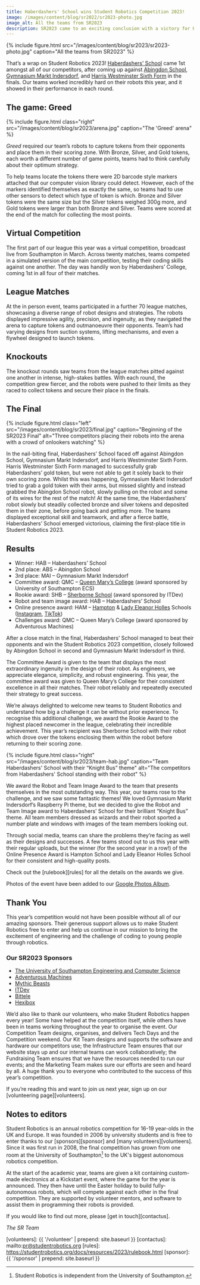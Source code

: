 ```yaml
---
title: Haberdashers' School wins Student Robotics Competition 2023!
image: /images/content/blog/sr2022/sr2023-photo.jpg
image_alt: All the teams from SR2023
description: SR2023 came to an exciting conclusion with a victory for Haberdashers' School
---
```


{% include figure.html src="/images/content/blog/sr2023/sr2023-photo.jpg"
           caption="All the teams from SR2023" %}

That’s a wrap on Student Robotics 2023! [Haberdashers’ School](https://www.habsboys.org.uk/) came 1st amongst all of our competitors, after coming up against [Abingdon School](https://www.abingdon.org.uk/), [Gymnasium Markt Indersdorf](https://www.gym-indersdorf.de/), and [Harris Westminster Sixth Form](https://www.harriswestminstersixthform.org.uk/) in the finals. Our teams worked incredibly hard on their robots this year, and it showed in their performance in each round.

## The game: Greed

{% include figure.html class="right" src="/images/content/blog/sr2023/arena.jpg"
           caption="The 'Greed' arena" %}

*Greed* required our team’s robots to capture tokens from their opponents and place them in their scoring zone. With Bronze, Silver, and Gold tokens, each worth a different number of game points, teams had to think carefully about their optimum strategy.

To help teams locate the tokens there were 2D barcode style markers attached that our computer vision library could detect. However, each of the markers identified themselves as exactly the same, so teams had to use other sensors to detect which type of token is which. Bronze and Silver tokens were the same size but the Silver tokens weighed 300g more, and Gold tokens were larger than both Bronze and Silver. Teams were scored at the end of the match for collecting the most points.

## Virtual Competition

The first part of our league this year was a virtual competition, broadcast live from Southampton in March. Across twenty matches, teams competed in a simulated version of the main competition, testing their coding skills against one another. The day was handily won by Haberdashers’ College, coming 1st in all four of their matches.

## League Matches

At the in person event, teams participated in a further 70 league matches, showcasing a diverse range of robot designs and strategies. The robots displayed impressive agility, precision, and ingenuity, as they navigated the arena to capture tokens and outmanoeuvre their opponents. Team’s had varying designs from suction systems, lifting mechanisms, and even a flywheel designed to launch tokens.

## Knockouts

The knockout rounds saw teams from the league matches pitted against one another in intense, high-stakes battles. With each round, the competition grew fiercer, and the robots were pushed to their limits as they raced to collect tokens and secure their place in the finals.

## The Final

{% include figure.html class="left" src="/images/content/blog/sr2023/final.jpg"
           caption="Beginning of the SR2023 Final" alt="Three competitors placing their robots into the arena with a crowd of onlookers watching" %}

In the nail-biting final, Haberdashers’ School faced off against Abingdon School, Gymnasium Markt Indersdorf, and Harris Westminster Sixth Form. Harris Westminster Sixth Form managed to successfully grab Haberdashers’ gold token, but were not able to get it solely back to their own scoring zone. Whilst this was happening, Gymnasium Markt Indersdorf tried to grab a gold token with their arms, but missed slightly and instead grabbed the Abingdon School robot, slowly pulling on the robot and some of its wires for the rest of the match! At the same time, the Haberdashers’ robot slowly but steadily collected bronze and silver tokens and deposited them in their zone, before going back and getting more. The teams displayed exceptional skill and teamwork, and after a fierce battle, Haberdashers’ School emerged victorious, claiming the first-place title in Student Robotics 2023.

## Results

- Winner: HAB – Haberdashers’ School
- 2nd place: ABS – Abingdon School
- 3rd place: MAI – Gymnasium Markt Indersdorf
- Committee award: QMC – [Queen Mary’s College](https://www.qmc.ac.uk/) (award sponsored by University of Southampton ECS)
- Rookie award: SHB – [Sherborne School](https://www.sherborne.org/) (award sponsored by ITDev)
- Robot and team image award: HAB – Haberdashers’ School
- Online presence award: HAM – [Hampton](https://hamptonschool.org.uk/) & [Lady Eleanor Holles](https://www.lehs.org.uk/) Schools ([Instagram](https://www.instagram.com/hampton_robotics/), [TikTok](https://www.tiktok.com/@hampton_robotics))
- Challenges award: QMC – Queen Mary’s College (award sponsored by Adventurous Machines)

After a close match in the final, Haberdashers’ School managed to beat their opponents and win the Student Robotics 2023 competition, closely followed by Abingdon School in second and Gymnasium Markt Indersdorf in third.

The Committee Award is given to the team that displays the most extraordinary ingenuity in the design of their robot. As engineers, we appreciate elegance, simplicity, and robust engineering. This year, the committee award was given to Queen Mary’s College for their consistent excellence in all their matches. Their robot reliably and repeatedly executed their strategy to great success.

We’re always delighted to welcome new teams to Student Robotics and understand how big a challenge it can be without prior experience. To recognise this additional challenge, we award the Rookie Award to the highest placed newcomer in the league, celebrating their incredible achievement. This year’s recipient was Sherborne School with their robot which drove over the tokens enclosing them within the robot before returning to their scoring zone.

{% include figure.html class="right"
           src="/images/content/blog/sr2023/team-hab.jpg" caption="Team Haberdashers' School with their “Knight Bus” theme" alt="The
           competitors from Haberdashers' School standing with their robot" %}

We award the Robot and Team Image Award to the team that presents themselves in the most outstanding way. This year, our teams rose to the challenge, and we saw some fantastic themes! We loved Gymnasium Markt Indersdorf’s Raspberry Pi theme, but we decided to give the Robot and Team Image award to Haberdashers’ School for their brilliant “Knight Bus” theme. All team members dressed as wizards and their robot sported a number plate and windows with images of the team members looking out.

Through social media, teams can share the problems they’re facing as well as their designs and successes. A few teams stood out to us this year with their regular uploads, but the winner (for the second year in a row!) of the Online Presence Award is Hampton School and Lady Eleanor Holles School for their consistent and high-quality posts.

Check out the [rulebook][rules] for all the details on the awards we give.

Photos of the event have been added to our [Google Photos Album](https://photos.google.com/share/AF1QipMiZJR_Sn_NOsZ82nMXQoM1aLap_c9-9CO3bhaYQs_TGOFWf9mf0lsXr5CtN2UjZA?key=MU5zbmF1djcxZVdPVUJGWm53VFlMX3Nrd2VoUUJ3).

## Thank You

This year’s competition would not have been possible without all of our amazing sponsors. Their generous support allows us to make Student Robotics free to enter and help us continue in our mission to bring the excitement of engineering and the challenge of coding to young people through robotics.

### Our SR2023 Sponsors

- [The University of Southampton Engineering and Computer Science](https://ecs.soton.ac.uk/)
- [Adventurous Machines](https://adventurousmachines.com/?ref=studentrobotics)
- [Mythic Beasts](https://www.mythic-beasts.com/)
- [ITDev](https://www.itdev.co.uk/)
- [Bittele](https://www.7pcb.com/)
- [Hexibox](https://hexibox-events.co.uk/)

We’d also like to thank our volunteers, who make Student Robotics happen every year! Some have helped at the competition itself, while others have been in teams working throughout the year to organise the event. Our Competition Team designs, organises, and delivers Tech Days and the Competition weekend. Our Kit Team designs and supports the software and hardware our competitors use; the Infrastructure Team ensures that our website stays up and our internal teams can work collaboratively; the Fundraising Team ensures that we have the resources needed to run our events; and the Marketing Team makes sure our efforts are seen and heard by all. A huge thank you to everyone who contributed to the success of this year’s competition.

If you’re reading this and want to join us next year, sign up on our [volunteering page][volunteers].

## Notes to editors

Student Robotics is an annual robotics competition for 16-19 year-olds in the UK
and Europe. It was founded in 2006 by university students and is free to enter
thanks to our [sponsors][sponsor] and [many volunteers][volunteers]. Since it
was first run in 2008, the final competition has grown from one room at the
University of Southampton[^1] to the UK's biggest autonomous robotics
competition.

[^1]: Student Robotics is independent from the University of Southampton.

At the start of the academic year, teams are given a kit containing custom-made
electronics at a Kickstart event, where the game for the year is announced. They
then have until the Easter holiday to build fully-autonomous robots, which will
compete against each other in the final competition. They are supported by
volunteer mentors, and software to assist them in programming their robots is
provided.

If you would like to find out more, please [get in touch][contactus].

_The SR Team_

[volunteers]: {{ '/volunteer' | prepend: site.baseurl }}
[contactus]: mailto:pr@studentrobotics.org
[rules]: https://studentrobotics.org/docs/resources/2023/rulebook.html
[sponsor]: {{ '/sponsor' | prepend: site.baseurl }}
